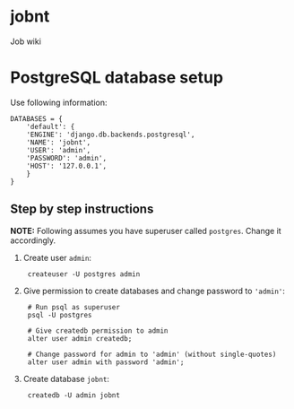 # jobnt
Job wiki

# PostgreSQL database setup

Use following information:

	DATABASES = {
	    'default': {
		'ENGINE': 'django.db.backends.postgresql',
		'NAME': 'jobnt',
		'USER': 'admin', 
		'PASSWORD': 'admin',
		'HOST': '127.0.0.1',
	    }
	}

## Step by step instructions

**NOTE:** Following assumes you have superuser called `postgres`. Change it accordingly.

1. Create user `admin`:

		createuser -U postgres admin

2. Give permission to create databases and change password to `'admin'`:

		# Run psql as superuser
		psql -U postgres

		# Give createdb permission to admin
		alter user admin createdb;

		# Change password for admin to 'admin' (without single-quotes)
		alter user admin with password 'admin';

3. Create database `jobnt`:

		createdb -U admin jobnt